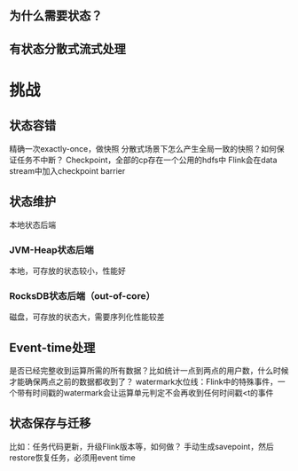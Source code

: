 ## 为什么需要状态？

## 有状态分散式流式处理

# 挑战
## 状态容错
精确一次exactly-once，做快照
分散式场景下怎么产生全局一致的快照？如何保证任务不中断？
Checkpoint，全部的cp存在一个公用的hdfs中
Flink会在data stream中加入checkpoint barrier

## 状态维护
本地状态后端
### JVM-Heap状态后端
本地，可存放的状态较小，性能好
### RocksDB状态后端（out-of-core）
磁盘，可存放的状态大，需要序列化性能较差

## Event-time处理
是否已经完整收到运算所需的所有数据？比如统计一点到两点的用户数，什么时候才能确保两点之前的数据都收到了？
watermark水位线：Flink中的特殊事件，一个带有时间戳的watermark会让运算单元判定不会再收到任何时间戳<t的事件

## 状态保存与迁移
比如：任务代码更新，升级Flink版本等，如何做？
手动生成savepoint，然后restore恢复任务，必须用event time